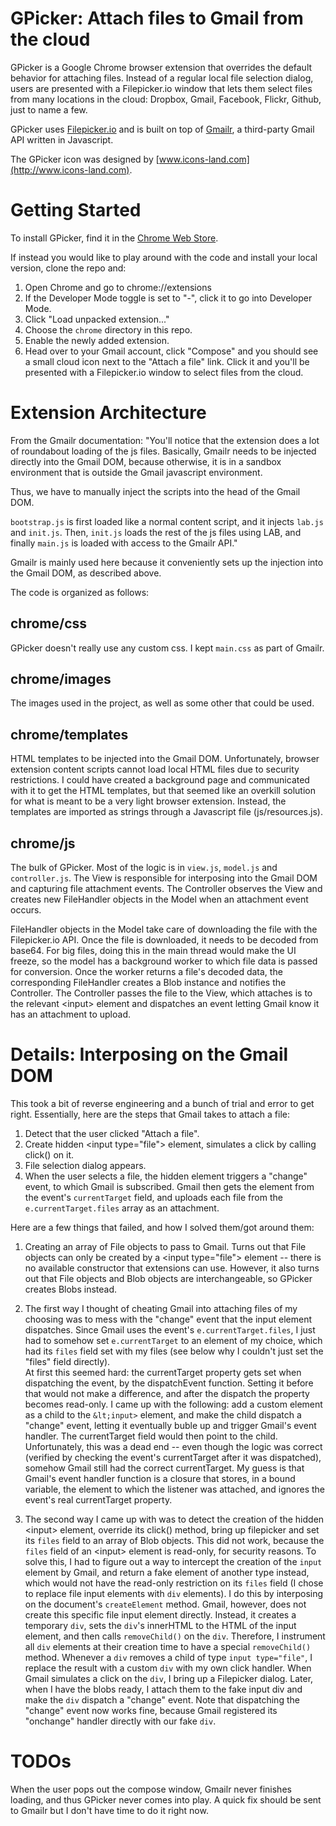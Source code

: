 GPicker: Attach files to Gmail from the cloud
==============================

GPicker is a Google Chrome browser extension that overrides the default behavior for attaching files. Instead of a regular local file selection dialog, users are presented with a Filepicker.io window that lets them select files from many locations in the cloud: Dropbox, Gmail, Facebook, Flickr, Github, just to name a few. 

GPicker uses [Filepicker.io](https://www.filepicker.io) and is built on top of [Gmailr](https://github.com/jamesyu/gmailr), a third-party Gmail API written in Javascript. 

The GPicker icon was designed by [www.icons-land.com](http://www.icons-land.com).

Getting Started
===============

To install GPicker, find it in the [Chrome Web Store](https://chrome.google.com/webstore/detail/gpicker/fcfnjfpcmnoabmbhponbioedjceaddaa). 

If instead you would like to play around with the code and install your local version, clone the repo and: 
1. Open Chrome and go to chrome://extensions
2. If the Developer Mode toggle is set to "-", click it to go into Developer Mode.
3. Click "Load unpacked extension..."
4. Choose the `chrome` directory in this repo.
5. Enable the newly added extension.
6. Head over to your Gmail account, click "Compose" and you should see a small cloud icon next to the "Attach a file" link. Click it and you'll be presented with a Filepicker.io window to select files from the cloud. 


Extension Architecture
======================

From the Gmailr documentation: 
"You'll notice that the extension does a lot of roundabout loading of the js files. Basically, Gmailr needs to be injected directly into the Gmail DOM, because otherwise, it is in a sandbox environment that is outside the Gmail javascript environment.

Thus, we have to manually inject the scripts into the head of the Gmail DOM.

`bootstrap.js` is first loaded like a normal content script, and it injects `lab.js` and `init.js`. Then, `init.js` loads the rest of the js files using LAB, and finally `main.js` is loaded with access to the Gmailr API."

Gmailr is mainly used here because it conveniently sets up the injection into the Gmail DOM, as described above. 

The code is organized as follows:

chrome/css
----------
GPicker doesn't really use any custom css. I kept `main.css` as part of Gmailr.

chrome/images
-------------
The images used in the project, as well as some other that could be used.

chrome/templates
----------------
HTML templates to be injected into the Gmail DOM. Unfortunately, browser extension content scripts cannot load local HTML files due to security restrictions. I could have created a background page and communicated with it to get the HTML templates, but that seemed like an overkill solution for what is meant to be a very light browser extension. Instead, the templates are imported as strings through a Javascript file (js/resources.js).

chrome/js
---------
The bulk of GPicker. Most of the logic is in `view.js`, `model.js` and `controller.js`. The View is responsible for interposing into the Gmail DOM and capturing file attachment events. The Controller observes the View and creates new FileHandler objects in the Model when an attachment event occurs. 

FileHandler objects in the Model take care of downloading the file with the Filepicker.io API. Once the file is downloaded, it needs to be decoded from base64. For big files, doing this in the main thread would make the UI freeze, so the model has a background worker to which file data is passed for conversion. Once the worker returns a file's decoded data, the corresponding FileHandler creates a Blob instance and notifies the Controller. The Controller passes the file to the View, which attaches is to the relevant &lt;input> element and dispatches an event letting Gmail know it has an attachment to upload.


Details: Interposing on the Gmail DOM
=====================================
This took a bit of reverse engineering and a bunch of trial and error to get right. Essentially, here are the steps that Gmail takes to attach a file:
1. Detect that the user clicked "Attach a file".
2. Create hidden &lt;input type="file"> element, simulates a click by calling click() on it.
3. File selection dialog appears. 
4. When the user selects a file, the hidden element triggers a "change" event, to which Gmail is subscribed. Gmail then gets the element from the event's `currentTarget` field, and uploads each file from the `e.currentTarget.files` array as an attachment.

Here are a few things that failed, and how I solved them/got around them:
1. Creating an array of File objects to pass to Gmail. Turns out that File objects can only be created by a &lt;input type="file"> element -- there is no available constructor that extensions can use. However, it also turns out that File objects and Blob objects are interchangeable, so GPicker creates Blobs instead.

2. The first way I thought of cheating Gmail into attaching files of my choosing was to mess with the "change" event that the input element dispatches. Since Gmail uses the event's `e.currentTarget.files`, I just had to somehow set `e.currentTarget` to an element of my choice, which had its `files` field set with my files (see below why I couldn't just set the "files" field directly).  
At first this seemed hard: the currentTarget property gets set when dispatching the event, by the dispatchEvent function. Setting it before that would not make a difference, and after the dispatch the property becomes read-only. 
I came up with the following: add a custom element as a child to the `&lt;input>` element, and make the child dispatch a "change" event, letting it eventually buble up and trigger Gmail's event handler. The currentTarget field would then point to the child. 
Unfortunately, this was a dead end -- even though the logic was correct (verified by checking the event's currentTarget after it was dispatched), somehow Gmail still had the correct currentTarget. My guess is that Gmail's event handler function is a closure that stores, in a bound variable, the element to which the listener was attached, and ignores the event's real currentTarget property. 

3. The second way I came up with was to detect the creation of the hidden &lt;input> element, override its click() method, bring up filepicker and set its `files` field to an array of Blob objects. This did not work, because the `files` field of an &lt;input> element is read-only, for security reasons. 
To solve this, I had to figure out a way to intercept the creation of the `input` element by Gmail, and return a fake element of another type instead, which would not have the read-only restriction on its `files` field (I chose to replace file input elements with `div` elements). I do this by interposing on the document's `createElement` method. 
Gmail, however, does not create this specific file input element directly. Instead, it creates a temporary `div`, sets the `div`'s innerHTML to the HTML of the input element, and then calls `removeChild()` on the `div`. Therefore, I instrument all `div` elements at their creation time to have a special `removeChild()` method. Whenever a `div` removes a child of type `input type="file"`, I replace the result with a custom `div` with my own click handler. When Gmail simulates a click on the `div`, I bring up a Filepicker dialog. Later, when I have the blobs ready, I attach them to the fake input div and make the `div` dispatch a "change" event. 
Note that dispatching the "change" event now works fine, because Gmail registered its "onchange" handler directly with our fake `div`. 

TODOs
=====

When the user pops out the compose window, Gmailr never finishes loading, and thus GPicker never comes into play. A quick fix should be sent to Gmailr but I don't have time to do it right now. 
